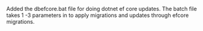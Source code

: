 Added the dbefcore.bat file for doing dotnet ef core updates.  The batch file takes 1 -3 parameters in to apply migrations and updates through efcore migrations.